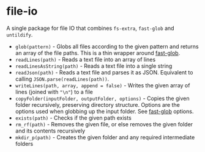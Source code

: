 # file-io

A single package for file IO that combines `fs-extra`, `fast-glob` and `untildify`.

- `glob(pattern)` - Globs all files according to the given pattern and returns an array of the file paths. This is a thin wrapper around [fast-glob](https://www.npmjs.com/package/fast-glob).
- `readLines(path)` - Reads a text file into an array of lines
- `readLinesAsString(path)` - Reads a text file into a single string
- `readJson(path)` - Reads a text file and parses it as JSON. Equivalent to calling `JSON.parse(readLines(path))`.
- `writeLines(path, array, append = false)` - Writes the given array of lines (joined with `"\n"`) to a file
- `copyFolder(inputFolder, outputFolder, options)` - Copies the given folder recursively, preserving directory structure. Options are the options used when globbing up the input folder. See [fast-glob](https://www.npmjs.com/package/fast-glob) options.
- `exists(path)` - Checks if the given path exists
- `rm_rf(path)` - Removes the given file, or else removes the given folder and its contents recursively
- `mkdir_p(path)` - Creates the given folder and any required intermediate folders
